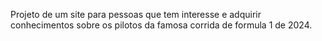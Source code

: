 Projeto de um site para pessoas que tem interesse e adquirir conhecimentos sobre os pilotos da famosa corrida de formula 1 de 2024. 
